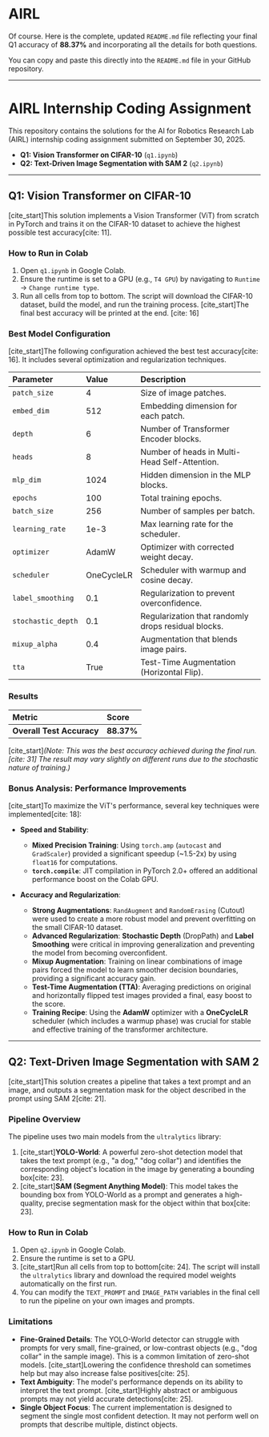 # AIRL
Of course. Here is the complete, updated `README.md` file reflecting your final Q1 accuracy of **88.37%** and incorporating all the details for both questions.

You can copy and paste this directly into the `README.md` file in your GitHub repository.

---
# AIRL Internship Coding Assignment

This repository contains the solutions for the AI for Robotics Research Lab (AIRL) internship coding assignment submitted on September 30, 2025.

* **Q1: Vision Transformer on CIFAR-10** (`q1.ipynb`)
* **Q2: Text-Driven Image Segmentation with SAM 2** (`q2.ipynb`)

---
## Q1: Vision Transformer on CIFAR-10

[cite_start]This solution implements a Vision Transformer (ViT) from scratch in PyTorch and trains it on the CIFAR-10 dataset to achieve the highest possible test accuracy[cite: 11].

### How to Run in Colab

1.  Open `q1.ipynb` in Google Colab.
2.  Ensure the runtime is set to a GPU (e.g., `T4 GPU`) by navigating to `Runtime` -> `Change runtime type`.
3.  Run all cells from top to bottom. The script will download the CIFAR-10 dataset, build the model, and run the training process. [cite_start]The final best accuracy will be printed at the end. [cite: 16]

### Best Model Configuration

[cite_start]The following configuration achieved the best test accuracy[cite: 16]. It includes several optimization and regularization techniques.

| Parameter | Value | Description |
| :--- | :--- | :--- |
| `patch_size` | 4 | Size of image patches. |
| `embed_dim` | 512 | Embedding dimension for each patch. |
| `depth` | 6 | Number of Transformer Encoder blocks. |
| `heads` | 8 | Number of heads in Multi-Head Self-Attention. |
| `mlp_dim` | 1024 | Hidden dimension in the MLP blocks. |
| `epochs` | 100 | Total training epochs. |
| `batch_size` | 256 | Number of samples per batch. |
| `learning_rate` | 1e-3 | Max learning rate for the scheduler. |
| `optimizer` | AdamW | Optimizer with corrected weight decay. |
| `scheduler` | OneCycleLR | Scheduler with warmup and cosine decay. |
| `label_smoothing` | 0.1 | Regularization to prevent overconfidence. |
| `stochastic_depth`| 0.1 | Regularization that randomly drops residual blocks. |
| `mixup_alpha`| 0.4 | Augmentation that blends image pairs. |
| `tta` | True | Test-Time Augmentation (Horizontal Flip). |

### Results

| Metric | Score |
| :--- | :--- |
| **Overall Test Accuracy** | **88.37%** |

[cite_start]*(Note: This was the best accuracy achieved during the final run. [cite: 31] The result may vary slightly on different runs due to the stochastic nature of training.)*

### Bonus Analysis: Performance Improvements

[cite_start]To maximize the ViT's performance, several key techniques were implemented[cite: 18]:

* **Speed and Stability**:
    * **Mixed Precision Training**: Using `torch.amp` (`autocast` and `GradScaler`) provided a significant speedup (~1.5-2x) by using `float16` for computations.
    * **`torch.compile`**: JIT compilation in PyTorch 2.0+ offered an additional performance boost on the Colab GPU.

* **Accuracy and Regularization**:
    * **Strong Augmentations**: `RandAugment` and `RandomErasing` (Cutout) were used to create a more robust model and prevent overfitting on the small CIFAR-10 dataset.
    * **Advanced Regularization**: **Stochastic Depth** (DropPath) and **Label Smoothing** were critical in improving generalization and preventing the model from becoming overconfident.
    * **Mixup Augmentation**: Training on linear combinations of image pairs forced the model to learn smoother decision boundaries, providing a significant accuracy gain.
    * **Test-Time Augmentation (TTA)**: Averaging predictions on original and horizontally flipped test images provided a final, easy boost to the score.
    * **Training Recipe**: Using the **AdamW** optimizer with a **OneCycleLR** scheduler (which includes a warmup phase) was crucial for stable and effective training of the transformer architecture.

---
## Q2: Text-Driven Image Segmentation with SAM 2

[cite_start]This solution creates a pipeline that takes a text prompt and an image, and outputs a segmentation mask for the object described in the prompt using SAM 2[cite: 21].

### Pipeline Overview

The pipeline uses two main models from the `ultralytics` library:

1.  [cite_start]**YOLO-World**: A powerful zero-shot detection model that takes the text prompt (e.g., "a dog," "dog collar") and identifies the corresponding object's location in the image by generating a bounding box[cite: 23].
2.  [cite_start]**SAM (Segment Anything Model)**: This model takes the bounding box from YOLO-World as a prompt and generates a high-quality, precise segmentation mask for the object within that box[cite: 23].

### How to Run in Colab

1.  Open `q2.ipynb` in Google Colab.
2.  Ensure the runtime is set to a GPU.
3.  [cite_start]Run all cells from top to bottom[cite: 24]. The script will install the `ultralytics` library and download the required model weights automatically on the first run.
4.  You can modify the `TEXT_PROMPT` and `IMAGE_PATH` variables in the final cell to run the pipeline on your own images and prompts.

### Limitations

* **Fine-Grained Details**: The YOLO-World detector can struggle with prompts for very small, fine-grained, or low-contrast objects (e.g., "dog collar" in the sample image). This is a common limitation of zero-shot models. [cite_start]Lowering the confidence threshold can sometimes help but may also increase false positives[cite: 25].
* **Text Ambiguity**: The model's performance depends on its ability to interpret the text prompt. [cite_start]Highly abstract or ambiguous prompts may not yield accurate detections[cite: 25].
* **Single Object Focus**: The current implementation is designed to segment the single most confident detection. It may not perform well on prompts that describe multiple, distinct objects.

